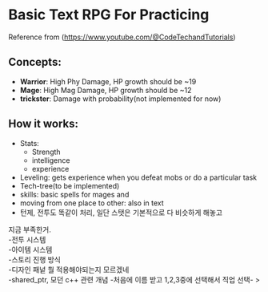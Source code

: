 # Basic Text RPG For Practicing

Reference from (https://www.youtube.com/@CodeTechandTutorials)

## Concepts:
- **Warrior**: High Phy Damage, HP growth should be ~19
- **Mage**: High Mag Damage, HP growth should be ~12
- **trickster**: Damage with probability(not implemented for now)

## How it works:
 - Stats:
    - Strength
    - intelligence
    - experience
 - Leveling: gets experience when you defeat mobs or do a particular task 
 - Tech-tree(to be implemented)
 - skills: basic spells for mages and 
 - moving from one place to other: also in text
 - 턴제, 전투도 똑같이 처리, 일단 스탯은 기본적으로 다 비슷하게 해놓고

지금 부족한거.\
   -전투 시스템\
   -아이템 시스템\
   -스토리 진행 방식\
   -디자인 패넡 뭘 적용해야되는지 모르겠네\
   -shared_ptr, 모던 c++ 관련 개념
   \-처음에 이름 받고 1,2,3중에 선택해서 직업 선택- > 